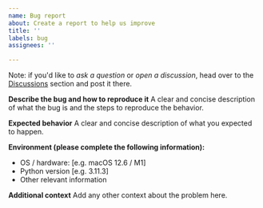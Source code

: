```yaml
---
name: Bug report
about: Create a report to help us improve
title: ''
labels: bug
assignees: ''

---
```



Note: if you'd like to *ask a question* or *open a discussion*, head over to the [Discussions](https://github.com/imartinez/privateGPT/discussions) section and post it there.

**Describe the bug and how to reproduce it**
A clear and concise description of what the bug is and the steps to reproduce the behavior.

**Expected behavior**
A clear and concise description of what you expected to happen.

**Environment (please complete the following information):**
 - OS / hardware: [e.g. macOS 12.6 / M1]
 - Python version [e.g. 3.11.3]
- Other relevant information

**Additional context**
Add any other context about the problem here.
